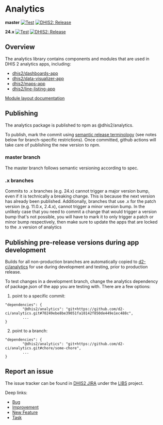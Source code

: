 # Analytics

**master**
[![Test](https://github.com/dhis2/analytics/actions/workflows/node-test.yml/badge.svg)](https://github.com/dhis2/analytics/actions/workflows/node-test.yml) [![DHIS2: Release](https://github.com/dhis2/analytics/actions/workflows/node-publish.yml/badge.svg)](https://github.com/dhis2/analytics/actions/workflows/node-publish.yml)

**24.x**
[![Test](https://github.com/dhis2/analytics/actions/workflows/node-test.yml/badge.svg?branch=24.x)](https://github.com/dhis2/analytics/actions/workflows/node-test.yml) [![DHIS2: Release](https://github.com/dhis2/analytics/actions/workflows/node-publish.yml/badge.svg?branch=24.x)](https://github.com/dhis2/analytics/actions/workflows/node-publish.yml)


## Overview

The analytics library contains components and modules that are used in DHIS 2 analytics apps, including:

-   [dhis2/dashboards-app](https://github.com/dhis2/dashboards-app)
-   [dhis2/data-visualizer-app](https://github.com/dhis2/data-visualizer-app)
-   [dhis2/maps-app](https://github.com/dhis2/maps-app)
-   [dhis2/line-listing-app](https://github.com/dhis2/line-listing-app)

[Module layout documentation](./docs/module-layout.md)

## Publishing

The analytics package is published to npm as @dhis2/analytics.

To publish, mark the commit using [semantic release terminology](https://github.com/angular/angular.js/blob/master/DEVELOPERS.md#-git-commit-guidelines) (see notes below for branch-specific restrictions). Once committed, github actions will take care of publishing the new version to npm.

### master branch

The master branch follows semantic versioning according to spec.

### .x branches

Commits to .x branches (e.g. 24.x) cannot trigger a major version bump, even if it is technically a breaking change. This is because the next version has already been published. Additionally, branches that use .x for the patch version (e.g. 11.0.x, 2.4.x), cannot trigger a minor version bump. In the unlikely case that you need to commit a change that would trigger a version bump that's not possible, you will have to mark it to only trigger a patch or minor bump respectively, then make sure to update the apps that are locked to the .x version of analytics

## Publishing pre-release versions during app development

Builds for all non-production branches are automatically copied to [d2-ci/analytics](https://github.com/d2-ci/analytics) for use during development and testing, prior to production release.

To test changes in a development branch, change the analytics dependency of package.json of the app you are testing with. There are a few options: 

1. point to a specific commit:
```
"dependencies": {
        "@dhis2/analytics": "git+https://github.com/d2-ci/analytics.git#70249ebe8be39051fa10142f850de449e1ec488c",
        ...
}
```

2. point to a branch:
```
"dependencies": {
        "@dhis2/analytics": "git+https://github.com/d2-ci/analytics.git#chore/some-chore",
        ...
}
```

## Report an issue

The issue tracker can be found in [DHIS2 JIRA](https://jira.dhis2.org)
under the [LIBS](https://jira.dhis2.org/projects/LIBS) project.

Deep links:

-   [Bug](https://jira.dhis2.org/secure/CreateIssueDetails!init.jspa?pid=10700&issuetype=10006&components=11023)
-   [Improvement](https://jira.dhis2.org/secure/CreateIssueDetails!init.jspa?pid=10700&issuetype=10002&components=11023)
-   [New Feature](https://jira.dhis2.org/secure/CreateIssueDetails!init.jspa?pid=10700&issuetype=10005&components=11023)
-   [Task](https://jira.dhis2.org/secure/CreateIssueDetails!init.jspa?pid=10700&issuetype=10003&components=11023)
